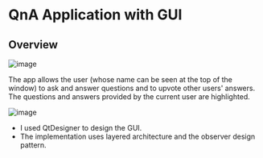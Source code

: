 # QnA Application with GUI

## Overview

![image](https://user-images.githubusercontent.com/89767911/195994389-e62153a1-aa61-4f98-87b3-99db3e101649.png)

The app allows the user (whose name can be seen at the top of the window) to ask and answer questions and to upvote other users' answers. The questions and answers provided by the current user are highlighted.

![image](https://user-images.githubusercontent.com/89767911/195994584-99b7522a-c316-4c6d-94de-b1613bc8114e.png)

- I used QtDesigner to design the GUI.
- The implementation uses layered architecture and the observer design pattern.
